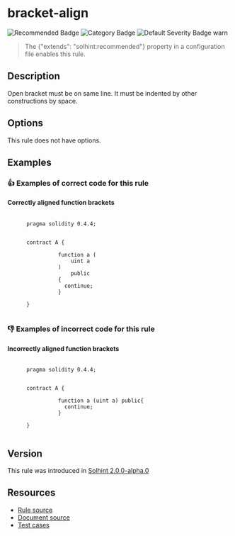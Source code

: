 
# bracket-align
![Recommended Badge](https://img.shields.io/badge/-Recommended-brightgreen)
![Category Badge](https://img.shields.io/badge/-Style%20Guide%20Rules-informational)
![Default Severity Badge warn](https://img.shields.io/badge/Default%20Severity-warn-yellow)
> The {"extends": "solhint:recommended"} property in a configuration file enables this rule.


## Description
Open bracket must be on same line. It must be indented by other constructions by space.

## Options
This rule does not have options.

## Examples
### 👍 Examples of **correct** code for this rule

#### Correctly aligned function brackets

```solidity

      pragma solidity 0.4.4;
        
        
      contract A {
        
                function a (
                    uint a
                ) 
                    public  
                {
                  continue;
                }
            
      }
    
```

### 👎 Examples of **incorrect** code for this rule

#### Incorrectly aligned function brackets

```solidity

      pragma solidity 0.4.4;
        
        
      contract A {
        
                function a (uint a) public{
                  continue;
                }

      }
    
```

## Version
This rule was introduced in [Solhint 2.0.0-alpha.0](https://github.com/protofire/solhint/tree/v2.0.0-alpha.0)

## Resources
- [Rule source](https://github.com/protofire/solhint/tree/master/lib/rules/align/bracket-align.js)
- [Document source](https://github.com/protofire/solhint/tree/master/docs/rules/align/bracket-align.md)
- [Test cases](https://github.com/protofire/solhint/tree/master/test/rules/align/bracket-align.js)
